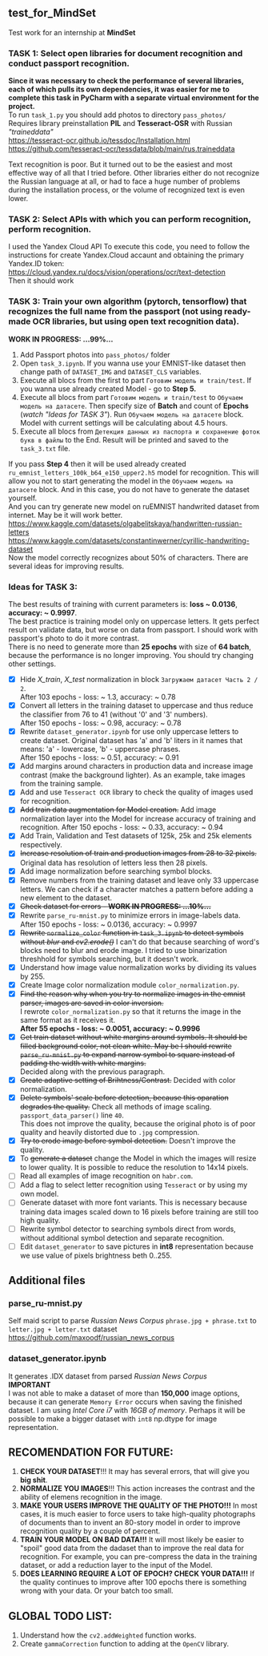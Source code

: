 ## test_for_MindSet
Test work for an internship at **MindSet**

### TASK 1: Select open libraries for document recognition and conduct passport recognition.  
**Since it was necessary to check the performance of several libraries, each of which pulls its own dependencies, it was easier for me to complete this task in PyCharm with a separate virtual environment for the project.**  
To run `task_1.py` you should add photos to directory `pass_photos/`  
Requires library preinstallation **PIL** and **Tesseract-OSR** with Russian *"traineddata"*  
<https://tesseract-ocr.github.io/tessdoc/Installation.html>  
<https://github.com/tesseract-ocr/tessdata/blob/main/rus.traineddata>  

Text recognition is poor. But it turned out to be the easiest and most effective way of all that I tried before. Other libraries either do not recognize the Russian language at all, or had to face a huge number of problems during the installation process, or the volume of recognized text is even lower.

### TASK 2: Select APIs with which you can perform recognition, perform recognition.  
I used the Yandex Cloud API
To execute this code, you need to follow the instructions for create Yandex.Cloud accaunt and obtaining the primary Yandex.ID token:  
<https://cloud.yandex.ru/docs/vision/operations/ocr/text-detection>  
Then it should work

### TASK 3: Train your own algorithm (pytorch, tensorflow) that recognizes the full name from the passport (not using ready-made OCR libraries, but using open text recognition data).  
**WORK IN PROGRESS: ...99%...**  
1. Add Passport photos into `pass_photos/` folder  
2. Open `task_3.ipynb`. If you wanna use your EMNIST-like dataset then change path of `DATASET_IMG` and `DATASET_CLS` variables.  
3. Execute all blocs from the first to part `Готовим модель и train/test`. If you wanna use already created Model - go to **Step 5.**  
4. Execute all blocs from part `Готовим модель и train/test` to `Обучаем модель на датасете`. Then specify size of **Batch** and count of **Epochs** (*watch "Ideas for TASK 3"*). Run `Обучаем модель на датасете` block. Model with current settings will be calculating about 4.5 hours.  
5. Execute all blocs from `Детекция данных из паспорта и сохранение фоток букв в файлы` to the End. Result will be printed and saved to the `task_3.txt` file.  

If you pass **Step 4** then it will be used already created `ru_emnist_letters_100k_b64_e150_upper2.h5` model for recognition. This will allow you not to start generating the model in the `Обучаем модель на датасете` block. And in this case, you do not have to generate the dataset yourself.  
And you can try generate new model on ruEMNIST handwrited dataset from internet. May be it will work better.  
<https://www.kaggle.com/datasets/olgabelitskaya/handwritten-russian-letters>  
<https://www.kaggle.com/datasets/constantinwerner/cyrillic-handwriting-dataset>  
Now the model correctly recognizes about 50% of characters. There are several ideas for improving results.  

### Ideas for TASK 3:  
The best results of training with current parameters is: **loss ~ 0.0136**, **accuracy: ~ 0.9997**.  
The best practice is training model only on uppercase letters. It gets perfect result on validate data, but worse on data from passport. I should work with passport's photo to do it more contrast.  
There is no need to generate more than **25 epochs** with size of **64 batch**, because the performance is no longer improving. You should try changing other settings.
- [x] Hide *X_train*, *X_test* normalization in block `Загружаем датасет Часть 2 / 2`.  
After 103 epochs - loss: ~ 1.3, accuracy: ~ 0.78
- [x] Convert all letters in the training dataset to uppercase and thus reduce the classifier from 76 to 41 (without '0' and '3' numbers).  
After 150 epochs - loss: ~ 0.98, accuracy: ~ 0.78
- [x] Rewrite `dataset_generator.ipynb` for use only uppercase letters to create dataset. Original dataset has 'a' and 'b' liters in it names that means: 'a' - lowercase, 'b' - uppercase phrases.  
After 150 epochs - loss: ~ 0.51, accuracy: ~ 0.91
- [x] Add margins around characters in production data and increase image contrast (make the background lighter). As an example, take images from the training sample.
- [x] Add and use `Tesseract OCR` library to check the quality of images used for recognition.
- [x] ~~Add train data augmentation for Model creation.~~ Add image normalization layer into the Model for increase accuracy of training and recognition.
After 150 epochs - loss: ~ 0.33, accuracy: ~ 0.94
- [x] Add Train, Validation and Test datasets of 125k, 25k and 25k elements respectively.
- [x] ~~Increase resolution of train and production images from 28 to 32 pixels.~~ Original data has resolution of letters less then 28 pixels.
- [x] Add image normalization before searching symbol blocks.
- [x] Remove numbers from the training dataset and leave only 33 uppercase letters. We can check if a character matches a pattern before adding a new element to the dataset.
- [x] ~~Check dataset for errors - **WORK IN PROGRESS: ...10%...**~~
- [x] Rewrite `parse_ru-mnist.py` to minimize errors in image-labels data.  
After 150 epochs - loss: ~ 0.0136, accuracy: ~ 0.9997
- [x] ~~Rewrite `normalize_color` function in `task_3.ipynb` to detect symbols without *blur* and *cv2.erode()*~~ I can't do that because searching of word's blocks need to blur and erode image. I tried to use binarization threshhold for symbols searching, but it doesn't work.
- [x] Understand how image value normalization works by dividing its values by 255.
- [x] Create Image color normalization module `color_normalization.py`.
- [x] ~~Find the reason why when you try to normalize images in the emnist parser, images are saved in color inversion.~~  
I rewrote `color_normalization.py` so that it returns the image in the same format as it receives it.  
**After 55 epochs - loss: ~ 0.0051, accuracy: ~ 0.9996**
- [x] ~~Get train dataset without white margins around symbols. It should be filled background color, not clean white. May be I should rewrite `parse_ru-mnist.py` to expand narrow symbol to square instead of padding the width with white margins.~~  
Decided along with the previous paragraph.
- [x] ~~Create adaptive setting of Brihtness/Contrast.~~ Decided with color normalization.
- [x] ~~Delete symbols' scale before detection, because this oparation degrades the quality.~~ Check all methods of image scaling.  
`passport_data_parser()` line `40`.  
This does not improve the quality, because the original photo is of poor quality and heavily distorted due to `.jpg` compression.
- [x] ~~Try to erode image before symbol detection.~~ Doesn't improve the quality.
- [x] To ~~generate a dataset~~ change the Model in which the images will resize to lower quality. It is possible to reduce the resolution to 14x14 pixels.  
- [ ] Read all examples of image recognition on `habr.com`.  
- [ ] Add a flag to select letter recognition using `Tesseract` or by using my own model.
- [ ] Generate dataset with more font variants. This is necessary because training data images scaled down to 16 pixels before training are still too high quality.
- [ ] Rewrite symbol detector to searching symbols direct from words, without additional symbol detection and separate recognition.
- [ ] Edit `dataset_generator` to save pictures in **int8** representation because we use value of pixels brightness beth 0..255.

## Additional files
### parse_ru-mnist.py  
Self maid script to parse *Russian News Corpus* `phrase.jpg + phrase.txt` to `letter.jpg + letter.txt` dataset  
<https://github.com/maxoodf/russian_news_corpus>  

### dataset_generator.ipynb  
It generates .IDX dataset from parsed *Russian News Corpus*  
**IMPORTANT**  
I was not able to make a dataset of more than **150,000** image options, because it can generate `Memory Error` occurs when saving the finished dataset. I am using *Intel Core i7* with *16GB of memory*. Perhaps it will be possible to make a bigger dataset with `int8` np.dtype for image representation.

## RECOMENDATION FOR FUTURE:  
1. **CHECK YOUR DATASET**!!! It may has several errors, that will give you **big shit**.  
2. **NORMALIZE YOU IMAGES**!!! This action increases the contrast and the ability of elemens recognition in the image.
3. **MAKE YOUR USERS IMPROVE THE QUALITY OF THE PHOTO!!!** In most cases, it is much easier to force users to take high-quality photographs of documents than to invent an 80-story model in order to improve recognition quality by a couple of percent.
4. **TRAIN YOUR MODEL ON BAD DATA!!!** It will most likely be easier to "spoil" good data from the dadaset than to improve the real data for recognition. For example, you can pre-compress the data in the training dataset, or add a reduction layer to the input of the Model.
5. **DOES LEARNING REQUIRE A LOT OF EPOCH? CHECK YOUR DATA!!!** If the quality continues to improve after 100 epochs there is something wrong with your data. Or your batch too small.  

## GLOBAL TODO LIST:
1. Understand how the `cv2.addWeighted` function works.
2. Create `gammaCorrection` function to adding at the `OpenCV` library.
